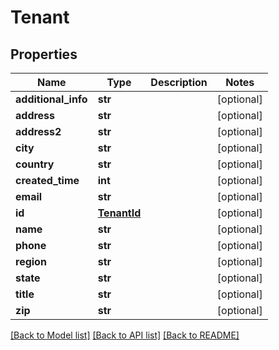 # Tenant

## Properties
Name | Type | Description | Notes
------------ | ------------- | ------------- | -------------
**additional_info** | **str** |  | [optional] 
**address** | **str** |  | [optional] 
**address2** | **str** |  | [optional] 
**city** | **str** |  | [optional] 
**country** | **str** |  | [optional] 
**created_time** | **int** |  | [optional] 
**email** | **str** |  | [optional] 
**id** | [**TenantId**](TenantId.md) |  | [optional] 
**name** | **str** |  | [optional] 
**phone** | **str** |  | [optional] 
**region** | **str** |  | [optional] 
**state** | **str** |  | [optional] 
**title** | **str** |  | [optional] 
**zip** | **str** |  | [optional] 

[[Back to Model list]](../README.md#documentation-for-models) [[Back to API list]](../README.md#documentation-for-api-endpoints) [[Back to README]](../README.md)

